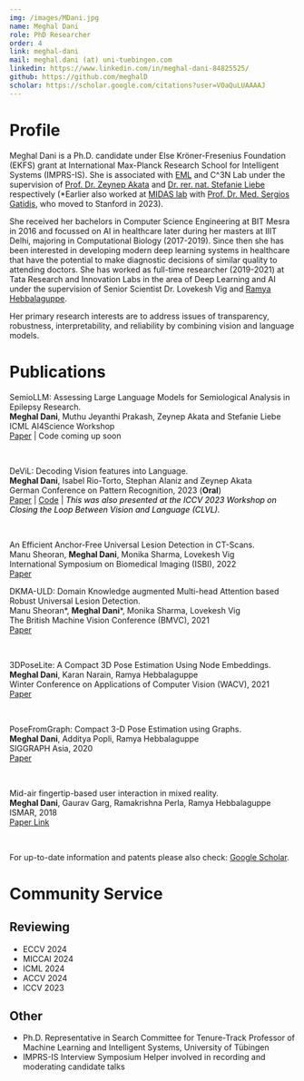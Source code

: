 ```yaml
---
img: /images/MDani.jpg
name: Meghal Dani
role: PhD Researcher
order: 4
link: meghal-dani
mail: meghal.dani (at) uni-tuebingen.com 
linkedin: https://www.linkedin.com/in/meghal-dani-84825525/
github: https://github.com/meghalD
scholar: https://scholar.google.com/citations?user=VOaQuLUAAAAJ
---
```


# Profile
Meghal Dani is a Ph.D. candidate under Else Kröner-Fresenius Foundation (EKFS) grant at  International Max-Planck Research School for Intelligent Systems (IMPRS-IS). She is associated with [EML](https://www.eml-unitue.de/) and C^3N Lab under the supervision of [Prof. Dr. Zeynep Akata](https://is.mpg.de/person/zakata) and [Dr. rer. nat. Stefanie Liebe](https://www.medizin.uni-tuebingen.de/de/das-klinikum/mitarbeiter/profil/2335) respectively (*Earlier also worked at  [MIDAS lab](http://midaslab.org/index.html) with [Prof. Dr. Med. Sergios Gatidis](https://med.stanford.edu/profiles/sergios-gatidis), who moved to Stanford in 2023).

She received her bachelors in Computer Science Engineering at BIT Mesra in 2016 and focussed on AI in healthcare later during her masters at IIIT Delhi, majoring in Computational Biology (2017-2019). Since then she has been interested in developing modern deep learning systems in healthcare that have the potential to make diagnostic decisions of similar quality to attending doctors. She has worked as full-time researcher (2019-2021) at Tata Research and Innovation Labs in the area of Deep Learning and AI under the supervision of Senior Scientist Dr. Lovekesh Vig and [Ramya Hebbalaguppe](https://rhebbalaguppe.github.io/).

Her primary research interests are to address issues of transparency, robustness, interpretability, and reliability by combining vision and language models.

# Publications

SemioLLM: Assessing Large Language Models for Semiological Analysis in Epilepsy Research.\
**Meghal Dani**, Muthu Jeyanthi Prakash, Zeynep Akata and Stefanie Liebe \
ICML AI4Science Workshop \
[Paper](https://arxiv.org/pdf/2407.03004) | Code coming up soon

&nbsp;

DeViL: Decoding Vision features into Language.\
**Meghal Dani**, Isabel Rio-Torto, Stephan Alaniz and Zeynep Akata\
German Conference on Pattern Recognition, 2023 (**Oral**)\
[Paper](https://www.dagm-gcpr.de/fileadmin/dagm-gcpr/pictures/2023_Heidelberg/Paper_FastTrack/094.pdf) | [Code](https://github.com/ExplainableML/DeViL) | <span style="color:black; font-style:italic">This was also presented at the ICCV 2023 Workshop on Closing the Loop Between Vision and Language (CLVL).</span>

&nbsp;

An Efficient Anchor-Free Universal Lesion Detection in CT-Scans.\
Manu Sheoran, **Meghal Dani**, Monika Sharma, Lovekesh Vig\
International Symposium on Biomedical Imaging (ISBI), 2022\
[Paper](https://arxiv.org/pdf/2203.16074)
&nbsp;

DKMA-ULD: Domain Knowledge augmented Multi-head Attention based Robust Universal Lesion Detection.\
Manu Sheoran*, **Meghal Dani***, Monika Sharma, Lovekesh Vig\
The British Machine Vision Conference (BMVC), 2021\
[Paper](https://arxiv.org/pdf/2203.06886) 

&nbsp;

3DPoseLite: A Compact 3D Pose Estimation Using Node Embeddings.\
**Meghal Dani**, Karan Narain, Ramya Hebbalaguppe\
Winter Conference on Applications of Computer Vision (WACV), 2021\
[Paper](https://openaccess.thecvf.com/content/WACV2021/papers/Dani_3DPoseLite_A_Compact_3D_Pose_Estimation_Using_Node_Embeddings_WACV_2021_paper.pdf) 


&nbsp;

PoseFromGraph: Compact 3-D Pose Estimation using Graphs.\
**Meghal Dani**, Additya Popli, Ramya Hebbalaguppe\
SIGGRAPH Asia, 2020\
[Paper](https://dl.acm.org/doi/pdf/10.1145/3410700.3425433) 

&nbsp;

Mid-air fingertip-based user interaction in mixed reality.\
**Meghal Dani**, Gaurav Garg, Ramakrishna Perla, Ramya Hebbalaguppe\
ISMAR, 2018\
[Paper Link](https://ieeexplore.ieee.org/abstract/document/8699224)

&nbsp;

For up-to-date information and patents please also check: [Google Scholar](https://scholar.google.co.in/citations?user=VOaQuLUAAAAJ).

# Community Service

## Reviewing

- ECCV 2024
- MICCAI 2024
- ICML 2024
- ACCV 2024
- ICCV 2023

## Other

- Ph.D. Representative in Search Committee for Tenure-Track Professor of Machine Learning and Intelligent Systems, University of Tübingen
- IMPRS-IS Interview Symposium Helper involved in recording and moderating candidate talks
